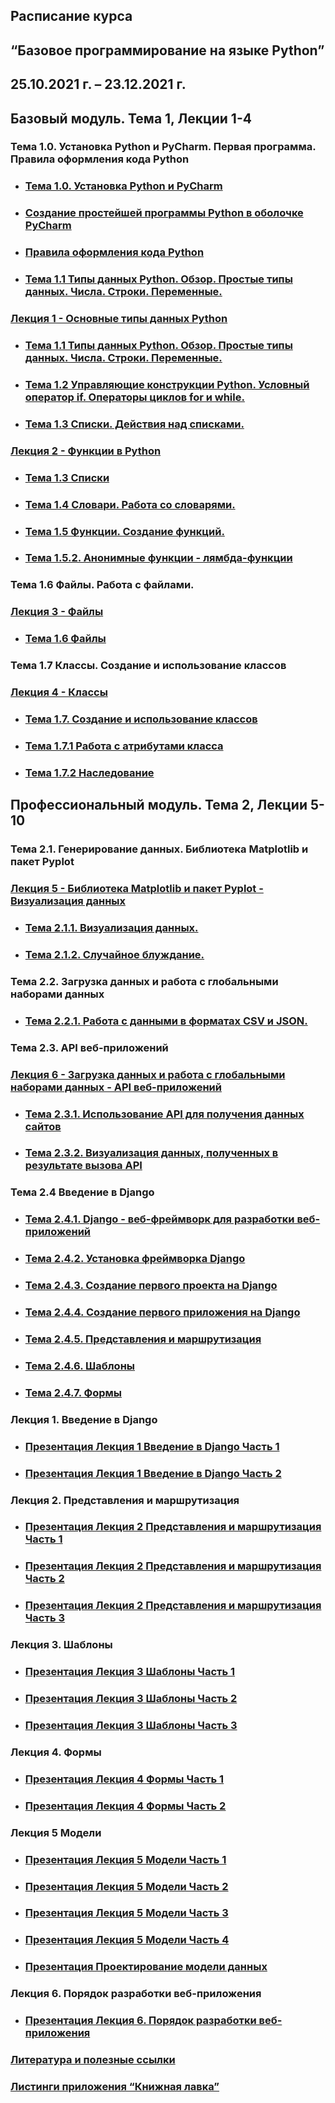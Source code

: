 ## Расписание курса
## “Базовое программирование на языке Python”
## 25.10.2021 г. – 23.12.2021 г.

## Базовый модуль. Тема 1, Лекции 1-4

### Тема 1.0. Установка Python и PyCharm. Первая программа. Правила оформления кода Python
* ### [Тема 1.0. Установка Python и PyCharm](Тема%201.0%20Установка%20Python%20и%20PyCharm.pdf)
* ### [Создание простейшей программы Python в оболочке PyCharm](Первая%20программа%20на%20Python.pdf)
* ### [Правила оформления кода Python](Правила%20оформления%20кода%20Python%20.pdf)
* ### [Тема 1.1 Типы данных Python. Обзор. Простые типы данных. Числа. Строки. Переменные.](Тема%201.1%20Типы%20данных%20Python.%20Обзор.%20Простые%20типы%20данных.%20Числа.%20Строки.%20Переменные.pdf)

### [Лекция 1 - Основные типы данных Python](Лекция%201%20-%20Основные%20типы%20данных%20Python.pdf)

* ### [Тема 1.1 Типы данных Python. Обзор. Простые типы данных. Числа. Строки. Переменные.](Тема%201.1%20Типы%20данных%20Python.%20Обзор.%20Простые%20типы%20данных.%20Числа.%20Строки.%20Переменные.pdf)
* ### [Тема 1.2 Управляющие конструкции Python. Условный оператор if. Операторы циклов for и while.](Тема%201.2%20Управляющие%20конструкции%20Python..pdf)
* ### [Тема 1.3 Списки. Действия над списками.](Тема%201.3.%20Списки.pdf)

### [Лекция 2 - Функции в Python](Лекция%202%20-%20Функции%20в%20%20Python.pdf)

* ### [Тема 1.3 Списки](Тема%201.3.%20Списки.pdf)
* ### [Тема 1.4 Словари. Работа со словарями.](Тема%201.4.%20%20Словари.%20Работа%20со%20словарями.pdf)
* ### [Тема 1.5 Функции. Создание функций.](Тема%201.5.1.%20Функции%20в%20Python.pdf)
* ### [Тема 1.5.2. Анонимные функции - лямбда-функции](Тема%201.5.2.%20Анонимные%20функции.docx.pdf)

### Тема 1.6 Файлы. Работа с файлами.

### [Лекция 3 - Файлы](Лекция%203%20-%20Файлы.pdf)

* ### [Тема 1.6 Файлы](Тема%201.6.%20Файлы.%20Работа%20с%20файлами..docx.pdf)

### Тема 1.7 Классы. Создание и использование классов

### [Лекция 4 - Классы](Лекция%204%20-%20Классы.pdf)

* ### [Тема 1.7. Создание и использование классов](Тема%201.7.%20Классы.docx.pdf)
* ### [Тема 1.7.1 Работа с атрибутами класса](Тема%201.7.1%20Работа%20с%20атрибутами%20класса.pdf)
* ### [Тема 1.7.2 Наследование](Тема%201.7.2%20Классы%20Наследование.pdf)

## Профессиональный модуль. Тема 2, Лекции 5-10

### Тема 2.1. Генерирование данных. Библиотека Matplotlib и пакет Pyplot

### [Лекция 5 - Библиотека Matplotlib и пакет Pyplot - Визуализация данных](Лекция%205%20-%20Библиотека%20Matplotlib%20и%20пакет%20Pyplot%20-%20Визуализация%20данных.pdf)

* ### [Тема 2.1.1. Визуализация данных.](Тема%202.1.1.Визуализация%20данных.pdf)
* ### [Тема 2.1.2. Случайное блуждание.](Тема%202.1.2%20Случайное%20блуждание.pdf)

### Тема 2.2. Загрузка данных и работа с глобальными наборами данных

* ### [Тема 2.2.1. Работа с данными в форматах CSV и JSON.](Тема%202.2.1.Работа%20с%20данными%20в%20форматах%20CSV%20и%20JSON.pdf)

### Тема 2.3. API веб-приложений
### [Лекция 6 - Загрузка данных и работа с глобальными наборами данных - API веб-приложений](Лекция%206%20-%20Загрузка%20данных%20и%20работа%20с%20глобальными%20наборами%20данных%20-%20API%20веб-приложений.pdf)
* ### [Тема 2.3.1. Использование API для получения данных сайтов](Тема%202.3.1.%20%20Использование%20API%20для%20получения%20данных%20сайтов.pdf)
* ### [Тема 2.3.2. Визуализация данных, полученных в результате вызова API](Тема%202.3.2.%20%20Визуализация%20данных%2C%20полученных%20в%20результате%20вызова%20API.pdf)

### Тема 2.4 Введение в Django

* ### [Тема 2.4.1. Django - веб-фреймворк для разработки веб-приложений](Тема%202.4.1.%20Django.pdf)
* ### [Тема 2.4.2. Установка фреймворка Django](Тема%202.4.2.%20Установка%20%20Django%20и%20SQLiteStudio.pdf)
* ### [Тема 2.4.3. Создание первого проекта на Django](Тема%202.4.3.%20Создание%20первого%20проекта%20на%20Django.docx.pdf)
* ### [Тема 2.4.4. Создание первого приложения на Django](Тема%202.4.4.%20Первое%20приложение%20на%20Django.docx.pdf)
* ### [Тема 2.4.5. Представления и маршрутизация](Тема%202.4.5.%20Представления%20и%20маршрутизация.docx.pdf)
* ### [Тема 2.4.6. Шаблоны](Тема%202.4.6.%20Шаблоны.docx.pdf)
* ### [Тема 2.4.7. Формы](Тема%202.4.7.%20Формы.docx.pdf)

### Лекция 1. Введение в Django

* ### [Презентация Лекция 1 Введение в Django Часть 1](Лекция%201%20Введение%20в%20Django%20Часть%201.pdf)
* ### [Презентация Лекция 1 Введение в Django Часть 2](Лекция%201%20Введение%20в%20Django%20Часть%202.pdf)

### Лекция 2. Представления и маршрутизация

* ### [Презентация Лекция 2 Представления и маршрутизация Часть 1](Лекция%202%20Представления%20и%20маршрутизация%20Часть%201.pdf)
* ### [Презентация Лекция 2 Представления и маршрутизация Часть 2](Лекция%202%20Представления%20и%20маршрутизация%20Часть%202.pdf)
* ### [Презентация Лекция 2 Представления и маршрутизация Часть 3](Лекция%202%20Представления%20и%20маршрутизация%20Часть%203.pdf)

### Лекция 3. Шаблоны

* ### [Презентация Лекция 3 Шаблоны Часть 1](Лекция%203%20Шаблоны%20Часть%201.pdf)
* ### [Презентация Лекция 3 Шаблоны Часть 2](Лекция%203%20Шаблоны%20Часть%202.pdf)
* ### [Презентация Лекция 3 Шаблоны Часть 3](Лекция%203%20Шаблоны%20Часть%203.pdf)

### Лекция 4. Формы

* ### [Презентация Лекция 4 Формы Часть 1](Лекция%204%20Формы%20Часть%201.pdf)
* ### [Презентация Лекция 4 Формы Часть 2](Лекция%204%20Формы%20Часть%202.pdf)

### Лекция 5 Модели

* ### [Презентация Лекция 5 Модели Часть 1](Лекция%205%20Модели%20Часть%201.pdf)
* ### [Презентация Лекция 5 Модели Часть 2](Лекция%205%20Модели%20Часть%202.pdf)
* ### [Презентация Лекция 5 Модели Часть 3](Лекция%205%20Модели%20Часть%203.pdf)
* ### [Презентация Лекция 5 Модели Часть 4](Лекция%205%20Модели%20Часть%204.pdf)
* ### [Презентация Проектирование модели данных](Проектирование%20модели%20данных.pdf)

### Лекция 6. Порядок разработки веб-приложения

* ### [Презентация Лекция 6. Порядок разработки веб-приложения](Лекция%206%20Порядок%20разработки%20приложения.pdf)

### [Литература и полезные ссылки](Литература%20и%20полезные%20ссылки.pdf)

### [Листинги приложения “Книжная лавка”](Листинги%20приложения%20“Книжная%20лавка”.docx.pdf)
